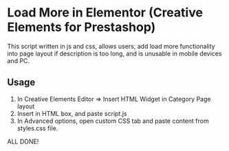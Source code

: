 # Load More in Elementor (Creative Elements for Prestashop)  

This script written in js and css, allows users, add load more functionality into page layout if description is too long, and is unusable in mobile devices and PC.

## Usage

1. In Creative Elements Editor => Insert HTML Widget in Category Page layout
2. Insert <script>CONTENT_OF_SCRIPT.JS</script> in HTML box, and paste script.js
3. In Advanced options, open custom CSS  tab and paste content from styles.css file.

ALL DONE!  
